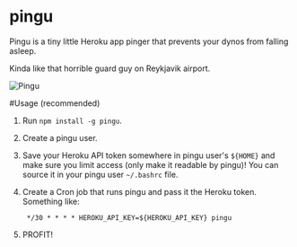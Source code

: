 pingu
=====

Pingu is a tiny little Heroku app pinger that prevents your dynos from falling asleep.

Kinda like that horrible guard guy on Reykjavik airport.

![Pingu](http://uploadingit.com/file/n6gcmemr2nfjimpf/pingu_heroku.png)

#Usage (recommended)

1. Run `npm install -g pingu`.
2. Create a pingu user.
2. Save your Heroku API token somewhere in pingu user's `${HOME}` and make sure you
   limit access (only make it readable by pingu)! You can source it in your pingu user `~/.bashrc` file.
3. Create a Cron job that runs pingu and pass it the Heroku token. Something like:

        */30 * * * * HEROKU_API_KEY=${HEROKU_API_KEY} pingu

4. PROFIT!
